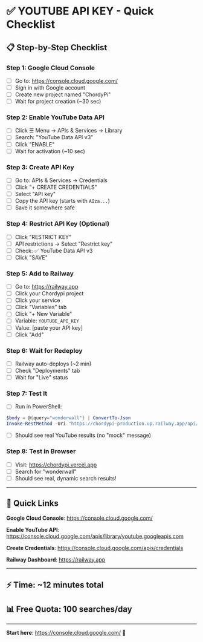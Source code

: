 # ✅ YOUTUBE API KEY - Quick Checklist

## 📋 Step-by-Step Checklist

### Step 1: Google Cloud Console
- [ ] Go to: https://console.cloud.google.com/
- [ ] Sign in with Google account
- [ ] Create new project named "ChordyPi"
- [ ] Wait for project creation (~30 sec)

### Step 2: Enable YouTube Data API
- [ ] Click ☰ Menu → APIs & Services → Library
- [ ] Search: "YouTube Data API v3"
- [ ] Click "ENABLE"
- [ ] Wait for activation (~10 sec)

### Step 3: Create API Key
- [ ] Go to: APIs & Services → Credentials
- [ ] Click "+ CREATE CREDENTIALS"
- [ ] Select "API key"
- [ ] Copy the API key (starts with `AIza...`)
- [ ] Save it somewhere safe

### Step 4: Restrict API Key (Optional)
- [ ] Click "RESTRICT KEY"
- [ ] API restrictions → Select "Restrict key"
- [ ] Check: ✅ YouTube Data API v3
- [ ] Click "SAVE"

### Step 5: Add to Railway
- [ ] Go to: https://railway.app
- [ ] Click your Chordypi project
- [ ] Click your service
- [ ] Click "Variables" tab
- [ ] Click "+ New Variable"
- [ ] Variable: `YOUTUBE_API_KEY`
- [ ] Value: [paste your API key]
- [ ] Click "Add"

### Step 6: Wait for Redeploy
- [ ] Railway auto-deploys (~2 min)
- [ ] Check "Deployments" tab
- [ ] Wait for "Live" status

### Step 7: Test It
- [ ] Run in PowerShell:
```powershell
$body = @{query="wonderwall"} | ConvertTo-Json
Invoke-RestMethod -Uri "https://chordypi-production.up.railway.app/api/search-songs" -Method Post -Body $body -ContentType "application/json"
```
- [ ] Should see real YouTube results (no "mock" message)

### Step 8: Test in Browser
- [ ] Visit: https://chordypi.vercel.app
- [ ] Search for "wonderwall"
- [ ] Should see real, dynamic search results!

---

## 🎯 Quick Links

**Google Cloud Console**: https://console.cloud.google.com/

**Enable YouTube API**: https://console.cloud.google.com/apis/library/youtube.googleapis.com

**Create Credentials**: https://console.cloud.google.com/apis/credentials

**Railway Dashboard**: https://railway.app

---

## ⚡ Time: ~12 minutes total

## 📊 Free Quota: 100 searches/day

---

**Start here**: https://console.cloud.google.com/ 🚀
